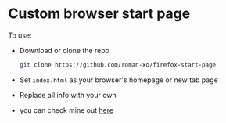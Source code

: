 # Custom browser start page

To use:
- Download or clone the repo

  ```bash
  git clone https://github.com/roman-xo/firefox-start-page
  ```

- Set `index.html` as your browser's homepage or new tab page
- Replace all info with your own
-  you can check mine out <a href=https://roman-xo.github.io/firefox-start-page/>here</a>
